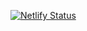 [![Netlify Status](https://api.netlify.com/api/v1/badges/52cb7d9a-d6a2-4de4-aa6c-a8d2a5cf3c49/deploy-status)](https://app.netlify.com/sites/applewebstore/deploys)
